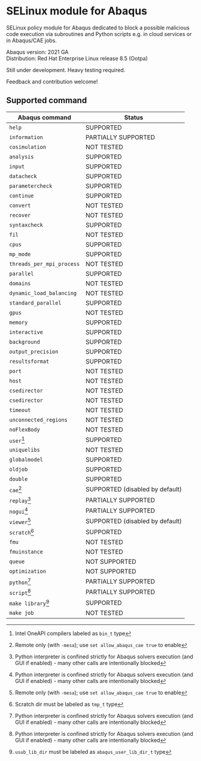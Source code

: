 # SELinux module for Abaqus
SELinux policy module for Abaqus dedicated to block a possible malicious code execution via subroutines and Python scripts e.g. in cloud services or in Abaqus/CAE jobs.

Abaqus version: 2021 GA<br />
Distribution: Red Hat Enterprise Linux release 8.5 (Ootpa)

Still under development. Heavy testing required.

Feedback and contribution welcome!

## Supported command

| Abaqus command    | Status               | 
|-------------------|----------------------|
|`help`             |SUPPORTED             |
|`information`      |PARTIALLY SUPPORTED   |
|`cosimulation`     |NOT TESTED            |
|`analysis`         |SUPPORTED             |
|`input`            |SUPPORTED             |
|`datacheck`        |SUPPORTED             |
|`parametercheck`   |SUPPORTED             |
|`continue`         |SUPPORTED             |
|`convert`          |NOT TESTED            |
|`recover`          |NOT TESTED            |
|`syntaxcheck`      |SUPPORTED             |
|`fil`              |NOT TESTED            |
|`cpus`             |SUPPORTED             |
|`mp_mode`          |SUPPORTED             |
|`threads_per_mpi_process`|NOT TESTED             |
|`parallel`         |SUPPORTED             |
|`domains`          |NOT TESTED            |
|`dynamic_load_balancing`|NOT TESTED            |
|`standard_parallel`|SUPPORTED             |
|`gpus`             |NOT TESTED            |
|`memory`           |SUPPORTED             |
|`interactive`      |SUPPORTED             |
|`background`       |SUPPORTED             |
|`output_precision` |SUPPORTED             |
|`resultsformat`    |SUPPORTED             |
|`port`             |NOT TESTED            |
|`host`             |NOT TESTED            |
|`csedirector`      |NOT TESTED            |
|`csedirector`      |NOT TESTED            |
|`timeout`          |NOT TESTED            |
|`unconnected_regions`|NOT TESTED            |
|`noFlexBody`       |NOT TESTED            |
|`user`[^1]         |SUPPORTED             |
|`uniquelibs`       |NOT TESTED            |
|`globalmodel`      |SUPPORTED             |
|`oldjob`           |SUPPORTED             |
|`double`           |SUPPORTED             |
|`cae`[^2]          |SUPPORTED (disabled by default) |
|`replay`[^4]       |PARTIALLY SUPPORTED   |
|`nogui`[^4]        |PARTIALLY SUPPORTED   |
|`viewer`[^2]       |SUPPORTED (disabled by default) |
|`scratch`[^3]      |SUPPORTED             |
|`fmu`              |NOT TESTED            |
|`fmuinstance`      |NOT TESTED            |
|`queue`            |NOT SUPPORTED         |
|`optimization`     |NOT SUPPORTED         |
|`python`[^4]       |PARTIALLY SUPPORTED   |
|`script`[^4]       |PARTIALLY SUPPORTED   |
|`make library`[^5] |SUPPORTED             |
|`make job`         |NOT TESTED            |

[^1]: Intel OneAPI compilers labeled as `bin_t` type
[^2]: Remote only (with `-mesa`); use `set allow_abaqus_cae true` to enable 
[^3]: Scratch dir must be labeled as `tmp_t` type
[^4]: Python interpreter is confined strictly for Abaqus solvers execution (and GUI if enabled) - many other calls are intentionally blocked
[^5]: `usub_lib_dir` must be labeled as `abaqus_user_lib_dir_t` type
